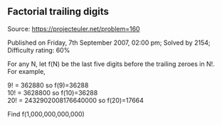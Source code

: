 Factorial trailing digits
-------------------------

Source: https://projecteuler.net/problem=160

Published on Friday, 7th September 2007, 02:00 pm; Solved by 2154;
Difficulty rating: 60%

For any N, let f(N) be the last five digits before the trailing zeroes
in N!.\
 For example,

9! = 362880 so f(9)=36288\
 10! = 3628800 so f(10)=36288\
 20! = 2432902008176640000 so f(20)=17664

Find f(1,000,000,000,000)
